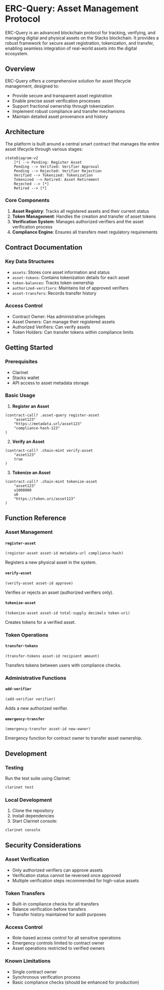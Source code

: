 # ERC-Query: Asset Management Protocol

ERC-Query is an advanced blockchain protocol for tracking, verifying, and managing digital and physical assets on the Stacks blockchain. It provides a robust framework for secure asset registration, tokenization, and transfer, enabling seamless integration of real-world assets into the digital ecosystem.

## Overview

ERC-Query offers a comprehensive solution for asset lifecycle management, designed to:

- Provide secure and transparent asset registration
- Enable precise asset verification processes
- Support fractional ownership through tokenization
- Implement robust compliance and transfer mechanisms
- Maintain detailed asset provenance and history

## Architecture

The platform is built around a central smart contract that manages the entire asset lifecycle through various stages:

```mermaid
stateDiagram-v2
    [*] --> Pending: Register Asset
    Pending --> Verified: Verifier Approval
    Pending --> Rejected: Verifier Rejection
    Verified --> Tokenized: Tokenization
    Tokenized --> Retired: Asset Retirement
    Rejected --> [*]
    Retired --> [*]
```

### Core Components

1. **Asset Registry**: Tracks all registered assets and their current status
2. **Token Management**: Handles the creation and transfer of asset tokens
3. **Verification System**: Manages authorized verifiers and the asset verification process
4. **Compliance Engine**: Ensures all transfers meet regulatory requirements

## Contract Documentation

### Key Data Structures

- `assets`: Stores core asset information and status
- `asset-tokens`: Contains tokenization details for each asset
- `token-balances`: Tracks token ownership
- `authorized-verifiers`: Maintains list of approved verifiers
- `asset-transfers`: Records transfer history

### Access Control

- Contract Owner: Has administrative privileges
- Asset Owners: Can manage their registered assets
- Authorized Verifiers: Can verify assets
- Token Holders: Can transfer tokens within compliance limits

## Getting Started

### Prerequisites

- Clarinet
- Stacks wallet
- API access to asset metadata storage

### Basic Usage

1. **Register an Asset**
```clarity
(contract-call? .asset-query register-asset
    "asset123"
    "https://metadata.url/asset123"
    "compliance-hash-123"
)
```

2. **Verify an Asset**
```clarity
(contract-call? .chain-mint verify-asset
    "asset123"
    true
)
```

3. **Tokenize an Asset**
```clarity
(contract-call? .chain-mint tokenize-asset
    "asset123"
    u1000000
    u6
    "https://token.uri/asset123"
)
```

## Function Reference

### Asset Management

#### `register-asset`
```clarity
(register-asset asset-id metadata-url compliance-hash)
```
Registers a new physical asset in the system.

#### `verify-asset`
```clarity
(verify-asset asset-id approve)
```
Verifies or rejects an asset (authorized verifiers only).

#### `tokenize-asset`
```clarity
(tokenize-asset asset-id total-supply decimals token-uri)
```
Creates tokens for a verified asset.

### Token Operations

#### `transfer-tokens`
```clarity
(transfer-tokens asset-id recipient amount)
```
Transfers tokens between users with compliance checks.

### Administrative Functions

#### `add-verifier`
```clarity
(add-verifier verifier)
```
Adds a new authorized verifier.

#### `emergency-transfer`
```clarity
(emergency-transfer asset-id new-owner)
```
Emergency function for contract owner to transfer asset ownership.

## Development

### Testing

Run the test suite using Clarinet:
```bash
clarinet test
```

### Local Development

1. Clone the repository
2. Install dependencies
3. Start Clarinet console:
```bash
clarinet console
```

## Security Considerations

### Asset Verification
- Only authorized verifiers can approve assets
- Verification status cannot be reversed once approved
- Multiple verification steps recommended for high-value assets

### Token Transfers
- Built-in compliance checks for all transfers
- Balance verification before transfers
- Transfer history maintained for audit purposes

### Access Control
- Role-based access control for all sensitive operations
- Emergency controls limited to contract owner
- Asset operations restricted to verified owners

### Known Limitations
- Single contract owner
- Synchronous verification process
- Basic compliance checks (should be enhanced for production)
